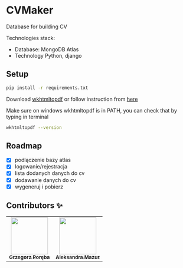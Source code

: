 # CVMaker

Database for building CV

Technologies stack:

- Database: MongoDB Atlas
- Technology Python, django

## Setup

```bash
pip install -r requirements.txt
```
Download [wkhtmltopdf](https://wkhtmltopdf.org/downloads.html) or follow instruction from [here](https://github.com/worlduniting/bookshop/wiki/Installing-wkhtmltopdf)

Make sure on windows wkhtmltopdf is in PATH, you can check that by typing in terminal 
```bash
wkhtmltopdf --version
```



## Roadmap

- [x] podlączenie bazy atlas
- [x] logowanie/rejestracja
- [x] lista dodanych danych do cv
- [x] dodawanie danych do cv
- [x] wygeneruj i pobierz

## Contributors ✨

<table>
  <tr>
    <td align="center"><a href="https://github.com/Wokstym"><img src="https://avatars2.githubusercontent.com/u/44115112?s=460&u=2fea6d808fb949060aa499dad3e3365608bb5c40&v=4" width="100px;" alt=""/><br /><sub><b>Grzegorz Poręba</b></sub></a><br />
    </td>
    <td align="center"><a href="https://github.com/alexmaz99"><img src="https://avatars2.githubusercontent.com/u/56346754?s=460&u=a0c3bd4ae7860a0694db0110f7b10d80434fecd4&v=4" width="100px;" alt=""/><br /><sub><b>Aleksandra Mazur</b></sub></a><br /></td>
  </tr>
</table>
